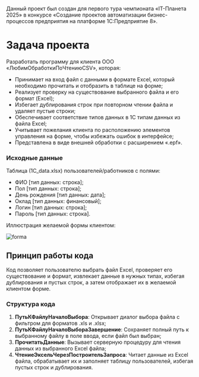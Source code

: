 Данный проект был создан для первого тура чемпионата «IT-Планета 2025» в конкурсе «Создание проектов автоматизации бизнес-процессов предприятия на платформе 1С:Предприятие 8».

# Задача проекта

Разработать программу для клиента ООО «ЛюбимОбработкиПоЧтениюCSV», которая:

- Принимает на вход файл с данными в формате Excel, который необходимо прочитать и отобразить в таблице на форме;
- Реализует проверку на существование выбранного файла и его формат (Excel);
- Избегает дублирования строк при повторном чтении файла и удаляет пустые строки;
- Обеспечивает соответствие типов данных в 1С типам данных из файла Excel;
- Учитывает пожелания клиента по расположению элементов управления на форме, чтобы избежать ошибок в интерфейсе;
- Представлена в виде внешней обработки с расширением «.epf».

### Исходные данные

Таблица (1C_data.xlsx) пользователей/работников с полями:
* ФИО [тип данных: строка];
* Пол [тип данных: строка];
* День рождения [тип данных: дата];
* Оклад [тип данных: финансовый];
* Логин [тип данных: строка];
* Пароль [тип данных: строка].

Иллюстрация желаемой формы клиентом:

![forma](https://github.com/user-attachments/assets/b41be4bd-3da8-443c-a98d-e6bb5cee146a)

## Принцип работы кода

Код позволяет пользователю выбрать файл Excel, проверяет его существование и формат, извлекает данные в нужных типах, избегая дублирования и пустых строк, а затем отображает их в желаемой клиентом форме.

### Структура кода

1.  **ПутьКФайлуНачалоВыбора**: Открывает диалог выбора файла с фильтром для форматов .xls и .xlsx;
2.  **ПутьКФайлуНачалоВыбораЗавершение**: Сохраняет полный путь к выбранному файлу в поле ввода, если файл был выбран;
3.  **ПрочитатьДанные**: Вызывает серверную процедуру для чтения данных из выбранного Excel файла;
4.  **ЧтениеЭксельЧерезПостроительЗапроса**: Читает данные из Excel файла, обрабатывает их и заполняет таблицу пользователей, избегая пустых строк и дублирования.
